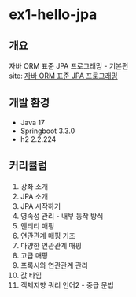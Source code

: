 # ex1-hello-jpa

## 개요
자바 ORM 표준 JPA 프로그래밍 - 기본편<br/>
site: [자바 ORM 표준 JPA 프로그래밍](https://www.inflearn.com/course/ORM-JPA-Basic/dashboard)
## 개발 환경
- Java 17
- Springboot 3.3.0
- h2 2.2.224

## 커리큘럼
1. 강좌 소개
2. JPA 소개
3. JPA 시작하기
4. 영속성 관리 - 내부 동작 방식
5. 엔티티 매핑
6. 연관관계 매핑 기초
7. 다양한 연관관계 매핑
8. 고급 매핑
9. 프록시와 연관관계 관리
10. 값 타입
11. 객체지향 쿼리 언어2 - 중급 문법
